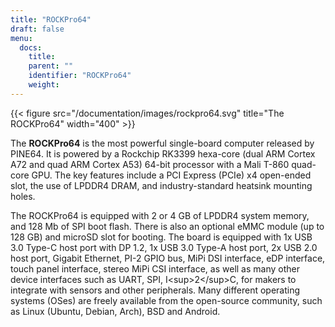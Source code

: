 ```yaml
---
title: "ROCKPro64"
draft: false
menu:
  docs:
    title:
    parent: ""
    identifier: "ROCKPro64"
    weight: 
---
```


{{< figure src="/documentation/images/rockpro64.svg" title="The ROCKPro64" width="400" >}}

The **ROCKPro64** is the most powerful single-board computer released by PINE64. It is powered by a Rockchip RK3399 hexa-core (dual ARM Cortex A72 and quad ARM Cortex A53) 64-bit processor with a Mali T-860 quad-core GPU. The key features include a PCI Express (PCIe) x4 open-ended slot, the use of LPDDR4 DRAM, and industry-standard heatsink mounting holes.

The ROCKPro64 is equipped with 2 or 4&nbsp;GB of LPDDR4 system memory, and 128&nbsp;Mb of SPI boot flash. There is also an optional eMMC module (up to 128&nbsp;GB) and microSD slot for booting. The board is equipped with 1x USB 3.0 Type-C host port with DP 1.2, 1x USB 3.0 Type-A host port, 2x USB 2.0 host port, Gigabit Ethernet, PI-2 GPIO bus, MiPi DSI interface, eDP interface, touch panel interface, stereo MiPi CSI interface, as well as many other device interfaces such as UART, SPI, I&lt;sup>2&lt;/sup>C, for makers to integrate with sensors and other peripherals. Many different operating systems (OSes) are freely available from the open-source community, such as Linux (Ubuntu, Debian, Arch), BSD and Android.
